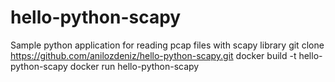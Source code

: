 # hello-python-scapy
Sample python application for reading pcap files with scapy library
git clone https://github.com/anilozdeniz/hello-python-scapy.git
docker build -t hello-python-scapy
docker run hello-python-scapy
